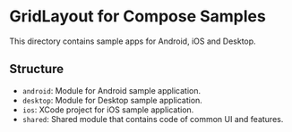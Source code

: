 # GridLayout for Compose Samples

This directory contains sample apps for Android, iOS and Desktop.

## Structure

- `android`: Module for Android sample application.
- `desktop`: Module for Desktop sample application.
- `ios`: XCode project for iOS sample application.
- `shared`: Shared module that contains code of common UI and features.
